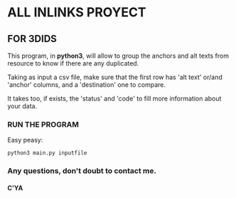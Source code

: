 # ALL INLINKS PROYECT

## FOR 3DIDS

This program, in **python3**, will allow to group the anchors and alt texts from resource to know if there are any duplicated.

Taking as input a csv file, make sure that the first row has 'alt text' or/and 'anchor' columns, and a 'destination' one to compare.

It takes too, if exists, the 'status' and 'code' to fill more information about your data.

### RUN THE PROGRAM
Easy peasy:
```
python3 main.py inputfile
```

### Any questions, don't doubt to contact me.
#### C'YA